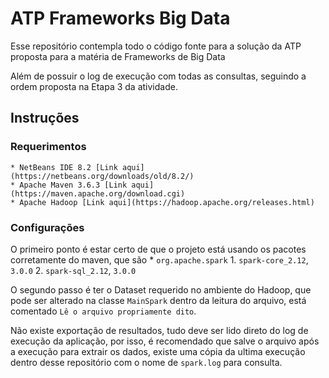 # ATP Frameworks Big Data

Esse repositório contempla todo o código fonte para a solução da ATP proposta para a matéria de Frameworks de Big Data

Além de possuir o log de execução com todas as consultas, seguindo a ordem proposta na Etapa 3 da atividade.

## Instruções

### Requerimentos
    * NetBeans IDE 8.2 [Link aqui](https://netbeans.org/downloads/old/8.2/)
    * Apache Maven 3.6.3 [Link aqui](https://maven.apache.org/download.cgi)
    * Apache Hadoop [Link aqui](https://hadoop.apache.org/releases.html)

### Configurações
O primeiro ponto é estar certo de que o projeto está usando os pacotes corretamente do maven, que são
	* `org.apache.spark`
		1. `spark-core_2.12`, `3.0.0`
		2. `spark-sql_2.12`, `3.0.0`

O segundo passo é ter o Dataset requerido no ambiente do Hadoop, que pode ser alterado na classe `MainSpark`
dentro da leitura do arquivo, está comentado `Lê o arquivo propriamente dito`.

Não existe exportação de resultados, tudo deve ser lido direto do log de execução da aplicação, por isso, é recomendado
que salve o arquivo após a execução para extrair os dados, existe uma cópia da ultima execução dentro desse repositório
com o nome de `spark.log` para consulta.